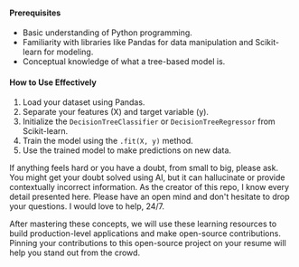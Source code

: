 #### Prerequisites
* Basic understanding of Python programming.
* Familiarity with libraries like Pandas for data manipulation and Scikit-learn for modeling.
* Conceptual knowledge of what a tree-based model is.

#### How to Use Effectively
1.  Load your dataset using Pandas.
2.  Separate your features (X) and target variable (y).
3.  Initialize the `DecisionTreeClassifier` or `DecisionTreeRegressor` from Scikit-learn.
4.  Train the model using the `.fit(X, y)` method.
5.  Use the trained model to make predictions on new data.

If anything feels hard or you have a doubt, from small to big, please ask. You might get your doubt solved using AI, but it can hallucinate or provide contextually incorrect information. As the creator of this repo, I know every detail presented here. Please have an open mind and don't hesitate to drop your questions. I would love to help, 24/7.

After mastering these concepts, we will use these learning resources to build production-level applications and make open-source contributions. Pinning your contributions to this open-source project on your resume will help you stand out from the crowd.

